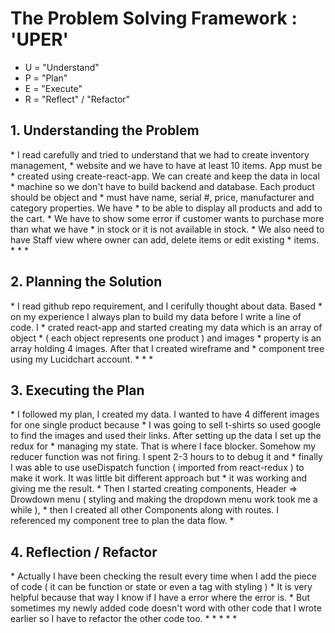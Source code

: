 <h1>The Problem Solving Framework : 'UPER'</h1>

* U = "Understand"
* P = "Plan"
* E = "Execute"
* R = "Reflect" / "Refactor"

<h2>1. Understanding the Problem</h2>
* I read carefully and tried to understand that we had to create inventory management,
* website and we have to have at least 10 items. App must be 
* created using create-react-app. We can create and keep the data in local 
* machine so we don't have to build backend and database. Each product should be object and 
* must have name, serial #, price, manufacturer and category properties. We have 
* to be able to display all products and add to the cart. 
* We have to show some error if customer wants to purchase more than what we have 
* in stock or it is not available in stock. 
* We also need to have Staff view where owner can add, delete items or edit existing
* items. 
*
*
*

<h2>
    2. Planning the Solution
</h2>
* I read github repo requirement, and I cerifully thought about data. Based 
* on my experience I always plan to build my data before I write a line of code. I 
* crated react-app and started creating my data which is an array of object 
* ( each object represents one product ) and images 
* property is an array holding 4 images. After that I created wireframe and 
* component tree using my Lucidchart account. 
*
*
*

<h2>
    3. Executing the Plan
</h2>
* I followed my plan, I created my data. I wanted to have 4 different images for one single product because
* I was going to sell t-shirts so used google to find the images and used their links. After setting up the data I set up the redux for 
* managing my state. That is where I face blocker. Somehow my reducer function was not firing. I spent 2-3 hours to to debug it and 
* finally I was able to use useDispatch function ( imported from react-redux ) to make it work. It was little bit different approach but 
* it was working and giving me the result. 
* Then I started creating components, Header => Drowdown menu ( styling and making the dropdown menu work took me a while ), 
* then I created all other Components along with routes. I referenced my component tree to plan the data flow. 
*

<h2>
    4. Reflection / Refactor
</h2>
* Actually I have been checking the result every time when I add the piece of code ( it can be function or state or even a tag with styling )
* It is very helpful because that way I know if I have a error where the error is. 
* But sometimes my newly added code doesn't word with other code that I wrote earlier so I have to refactor the other code too. 
*
*
*
*
*